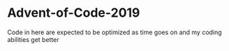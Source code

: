 # Advent-of-Code-2019

Code in here are expected to be optimized as time goes on and my coding abilities get better
